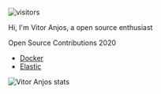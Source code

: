 ![visitors](https://komarev.com/ghpvc/?username=bartier)

Hi, I'm Vitor Anjos, a open source enthusiast

Open Source Contributions 2020
- [Docker](https://github.com/search?q=org%3Adocker+is%3Apr+is%3Amerged+author%3Abartier)
- [Elastic](https://github.com/search?q=org%3Aelastic+is%3Apr+is%3Amerged+author%3Abartier&unscoped_q=is%3Apr+is%3Amerged+author%3Abartier)

![Vitor Anjos stats](https://github-readme-stats.vercel.app/api?username=bartier&show_icons=true)
